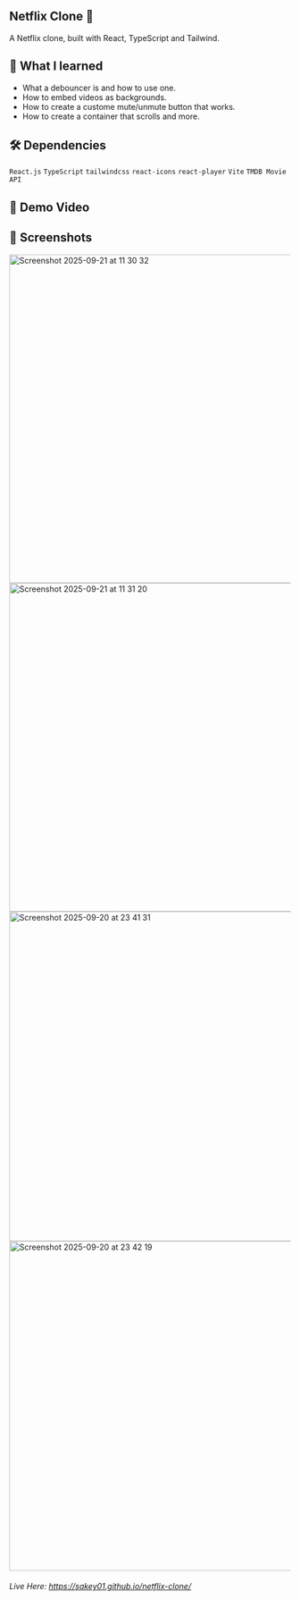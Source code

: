 ## Netflix Clone 🍿 

A Netflix clone, built with React, TypeScript and Tailwind.

## 🧠 What I learned

- What a debouncer is and how to use one.
- How to embed videos as backgrounds.
- How to create a custome mute/unmute button that works. 
- How to create a container that scrolls and more.

## 🛠️ Dependencies 

`React.js`
`TypeScript`
`tailwindcss`
`react-icons`
`react-player`
`Vite`
`TMDB Movie API`

## 🎥 Demo Video

## 📸 Screenshots
<img width="1268" height="588" alt="Screenshot 2025-09-21 at 11 30 32" src="https://github.com/user-attachments/assets/f081f11f-b3e7-4627-b34f-41bc309c51f4" />
<img width="1268" height="588" alt="Screenshot 2025-09-21 at 11 31 20" src="https://github.com/user-attachments/assets/491a469c-b47a-4771-96f9-fccde52fe46d" />
<img width="583" height="590" alt="Screenshot 2025-09-20 at 23 41 31" src="https://github.com/user-attachments/assets/58a4e222-7439-4e24-abbc-3b5b7a7e78a0" />
<img width="574" height="590" alt="Screenshot 2025-09-20 at 23 42 19" src="https://github.com/user-attachments/assets/a2a36308-51a2-4730-b685-0bdbe67bc0c0" />


###### Live Here: https://sakey01.github.io/netflix-clone/
